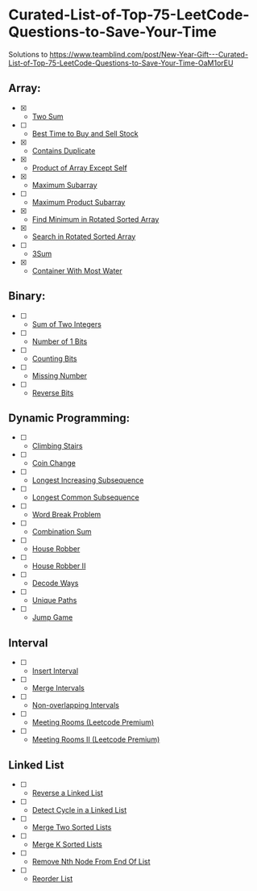# Curated-List-of-Top-75-LeetCode-Questions-to-Save-Your-Time

Solutions to https://www.teamblind.com/post/New-Year-Gift---Curated-List-of-Top-75-LeetCode-Questions-to-Save-Your-Time-OaM1orEU


## Array:

- [x] - [Two Sum](https://leetcode.com/problems/two-sum/)
- [ ] - [Best Time to Buy and Sell Stock](https://leetcode.com/problems/best-time-to-buy-and-sell-stock/)
- [x] - [Contains Duplicate](https://leetcode.com/problems/contains-duplicate/)
- [x] - [Product of Array Except Self](https://leetcode.com/problems/product-of-array-except-self/)
- [x] - [Maximum Subarray](https://leetcode.com/problems/maximum-subarray/)
- [ ] - [Maximum Product Subarray](https://leetcode.com/problems/maximum-product-subarray/)
- [x] - [Find Minimum in Rotated Sorted Array](https://leetcode.com/problems/find-minimum-in-rotated-sorted-array/)
- [x] - [Search in Rotated Sorted Array](https://leetcode.com/problems/search-in-rotated-sorted-array/)
- [ ] - [3Sum](https://leetcode.com/problems/3sum/)
- [x] - [Container With Most Water](https://leetcode.com/problems/container-with-most-water/)


## Binary:

- [ ] - [Sum of Two Integers](https://leetcode.com/problems/sum-of-two-integers/)
- [ ] - [Number of 1 Bits](https://leetcode.com/problems/number-of-1-bits/)
- [ ] - [Counting Bits](https://leetcode.com/problems/counting-bits/)
- [ ] - [Missing Number](https://leetcode.com/problems/missing-number/)
- [ ] - [Reverse Bits](https://leetcode.com/problems/reverse-bits/)


## Dynamic Programming:

- [ ] - [Climbing Stairs](https://leetcode.com/problems/climbing-stairs/)
- [ ] - [Coin Change](https://leetcode.com/problems/coin-change/)
- [ ] - [Longest Increasing Subsequence](https://leetcode.com/problems/longest-increasing-subsequence/)
- [ ] - [Longest Common Subsequence](https://leetcode.com/problems/longest-common-subsequence/)
- [ ] - [Word Break Problem](https://leetcode.com/problems/word-break/)
- [ ] - [Combination Sum](https://leetcode.com/problems/combination-sum-iv/)
- [ ] - [House Robber](https://leetcode.com/problems/house-robber/)
- [ ] - [House Robber II](https://leetcode.com/problems/house-robber-ii/)
- [ ] - [Decode Ways](https://leetcode.com/problems/decode-ways/)
- [ ] - [Unique Paths](https://leetcode.com/problems/unique-paths/)
- [ ] - [Jump Game](https://leetcode.com/problems/jump-game/)


## Interval

- [ ] - [Insert Interval](https://leetcode.com/problems/insert-interval/)
- [ ] - [Merge Intervals](https://leetcode.com/problems/merge-intervals/)
- [ ] - [Non-overlapping Intervals](https://leetcode.com/problems/non-overlapping-intervals/)
- [ ] - [Meeting Rooms (Leetcode Premium)](https://leetcode.com/problems/meeting-rooms/)
- [ ] - [Meeting Rooms II (Leetcode Premium)](https://leetcode.com/problems/meeting-rooms-ii/)



## Linked List

- [ ] - [Reverse a Linked List](https://leetcode.com/problems/reverse-linked-list/)
- [ ] - [Detect Cycle in a Linked List](https://leetcode.com/problems/linked-list-cycle/)
- [ ] - [Merge Two Sorted Lists](https://leetcode.com/problems/merge-two-sorted-lists/)
- [ ] - [Merge K Sorted Lists](https://leetcode.com/problems/merge-k-sorted-lists/)
- [ ] - [Remove Nth Node From End Of List](https://leetcode.com/problems/remove-nth-node-from-end-of-list/)
- [ ] - [Reorder List](https://leetcode.com/problems/reorder-list/)
